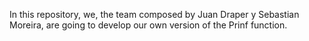 In this repository, we, the team composed by Juan Draper y Sebastian Moreira, are going to develop our own version of the Prinf function.
